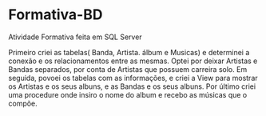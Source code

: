 # Formativa-BD
Atividade Formativa feita em SQL Server


Primeiro criei as tabelas( Banda, Artista. álbum e Musicas) e determinei a conexão e os relacionamentos entre as mesmas. Optei por deixar Artistas e Bandas separados, por conta de Artistas que possuem carreira solo.
Em seguida, povoei os tabelas com as informações, e criei a View para mostrar os Artistas e os seus albuns, e as Bandas e os seus albuns. Por último criei uma procedure onde insiro o nome do album e recebo as músicas que o compõe.

